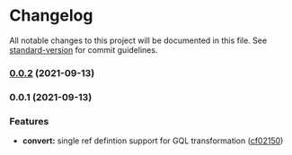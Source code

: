 # Changelog

All notable changes to this project will be documented in this file. See [standard-version](https://github.com/conventional-changelog/standard-version) for commit guidelines.

### [0.0.2](https://github.com/charlypoly/json-schema-to-graphql/compare/v0.0.1...v0.0.2) (2021-09-13)

### 0.0.1 (2021-09-13)


### Features

* **convert:** single ref defintion support for GQL transformation ([cf02150](https://github.com/charlypoly/json-schema-to-graphql/commit/cf0215025d54afcef6d0e31facc37a9a364ab634))
